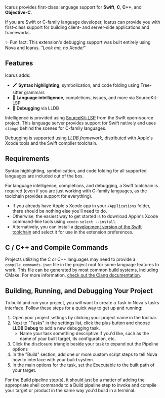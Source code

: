 Icarus provides first-class language support for **Swift**, **C**, **C++**, and **Objective-C**.

If you are Swift or C-family language developer, Icarus can provide you with first-class support for building client- and server-side applications and frameworks.

✨ Fun fact: This extension's debugging support was built entirely using Nova and Icarus. _"Look ma, no Xcode!"_

## Features

Icarus adds:

- 🖍️ **Syntax highlighting**, symbolication, and code folding using Tree-sitter grammars
- 🧪 **Language intelligence**, completions, issues, and more via SourceKit-LSP
- 🐛 **Debugging** via LLDB

Intelligence is provided using [SourceKit-LSP](https://github.com/apple/sourcekit-lsp) from the Swift open-source project. This language server provides support for Swift natively and uses `clangd` behind the scenes for C-family languages.

Debugging is supported using _LLDB.framework_, distributed with Apple's Xcode tools and the Swift compiler toolchain.

## Requirements

Syntax highlighting, symbolication, and code folding for all supported languages are included out of the box.

For language intelligence, completions, and debugging, a Swift toolchain is required (even if you are just working with C-family languages, as the toolchain provides support for everything).

- If you already have Apple's Xcode app in your `/Applications` folder, there should be nothing else you'll need to do.
- Otherwise, the easiest way to get started is to download Apple's Xcode command-line tools using `xcode-select --install`.
- Alternatively, you can install a [development version of the Swift toolchain](https://www.swift.org/download/) and select it for use in the extension preferences.

## C / C++ and Compile Commands

Projects utilizing the C or C++ languages may need to provide a `compile_commands.json` file in the project root for some language features to work. This file can be generated by most common build systems, including CMake. For more information, [check out the Clang documentation](https://clang.llvm.org/docs/JSONCompilationDatabase.html).

## Building, Running, and Debugging Your Project

To build and run your project, you will want to create a Task in Nova's tasks interface. Follow these steps for a quick way to get up and running:

1. Open your project settings by clicking your project name in the toolbar.
2. Next to "Tasks" in the settings list, click the plus button and choose **LLDB Debug** to add a new debugging task.
    - Name your task something descriptive if you'd like, such as the name of your built target, its configuration, etc.
3. Click the disclosure triangle beside your task to expand out the Pipeline options
4. In the "Build" section, add one or more custom script steps to tell Nova how to interface with your build system.
5. In the main options for the task, set the Executable to the built path of your target.

For the Build pipeline step(s), it should just be a matter of adding the appropriate shell commands to a Build pipeline step to invoke and compile your target or product in the same way you'd build in a terminal.
